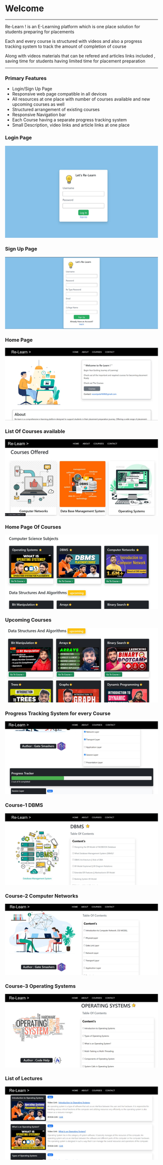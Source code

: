 <h1>Welcome</h1>
<hr>
<p>Re-Learn ! is an E-Learning platform which is one place solution for students preparing for placements</p>
<p> Each and every course is structured with videos and also a progress tracking system to track the amount of completion of course</p>
<p>Along with videos materials that can be refered and articles links included , saving time for students having limited time for placement preparation</p>
<hr>
<h3>Primary Features</h3>
<ul>
  <li>Login/Sign Up Page</li>
  <li>Responsive web page compatible in all devices</li>
  <li>All resources at one place with number of courses available and new upcoming courses as well</li>
  <li>Structured arrangement of existing courses</li>
  <li>Responsive Navigation bar </li>
  <li>Each Course having a separate progress tracking system</li>
  <li>Small Description, video links and article links at one place </li>
</ul>
<h3>Login Page</h3>
<img src="https://github.com/vasavipatel/E-learning-platform-UI-using-HTML-CSS/blob/main/OutputImages/SignInPage.jpg">
<h3>Sign Up Page</h3>
<img src="https://github.com/vasavipatel/E-learning-platform-UI-using-HTML-CSS/blob/main/OutputImages/SignUpPage.jpg">
<h3>Home Page</h3>
<img src="https://github.com/vasavipatel/E-learning-platform-UI-using-HTML-CSS/blob/main/OutputImages/HomePageFin.jpg" alt="HomePage">
<h3>List Of Courses available</h3>
<img src="https://github.com/vasavipatel/E-learning-platform-UI-using-HTML-CSS/blob/main/OutputImages/CoursesPage.jpg">
<h3>Home Page Of Courses</h3>
<img src="https://github.com/vasavipatel/E-learning-platform-UI-using-HTML-CSS/blob/main/OutputImages/MainPageAvail.jpg">
<h3>Upcoming Courses</h3>
<img src="https://github.com/vasavipatel/E-learning-platform-UI-using-HTML-CSS/blob/main/OutputImages/MainPageUpcoming.jpg">
<h3>Progress Tracking System for every Course</h3>
<img src="https://github.com/vasavipatel/E-learning-platform-UI-using-HTML-CSS/blob/main/OutputImages/ProgressTracker.jpg">
<h3>Course-1 DBMS</h3>
<img src="https://github.com/vasavipatel/E-learning-platform-UI-using-HTML-CSS/blob/main/OutputImages/DBMSPage.jpg">
<h3>Course-2 Computer Networks</h3>
<img src="https://github.com/vasavipatel/E-learning-platform-UI-using-HTML-CSS/blob/main/OutputImages/CNPage.jpg">
<h3>Course-3 Operating Systems</h3>
<img src="https://github.com/vasavipatel/E-learning-platform-UI-using-HTML-CSS/blob/main/OutputImages/OSPage.jpg">
<h3>List of Lectures</h3>
<img src="https://github.com/vasavipatel/E-learning-platform-UI-using-HTML-CSS/blob/main/OutputImages/OsPage2.jpg">
